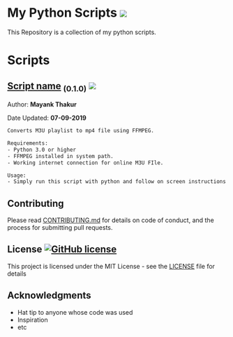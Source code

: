 # My Python Scripts ![](https://img.shields.io/github/repo-size/irotect/My-Python-Scripts.svg)

This Repository is a collection of my python scripts.


# Scripts
## <a href="../blob/master/LICENCE">Script name</a> <sub>(0.1.0)</sub> ![](https://img.shields.io/github/size/irotect/My-Python-Scripts/LICENSE.svg)

Author: **Mayank Thakur**

Date Updated: **07-09-2019**

```Bash
Converts M3U playlist to mp4 file using FFMPEG.

Requirements:
- Python 3.0 or higher
- FFMPEG installed in system path.
- Working internet connection for online M3U FIle.

Usage:
- Simply run this script with python and follow on screen instructions.
```
## Contributing

Please read [CONTRIBUTING.md](CONTRIBUTING.md) for details on code of conduct, and the process for submitting pull requests.

## License [![GitHub license](https://img.shields.io/github/license/irotect/My-Python-scripts.svg?style=plastic)](https://github.com/irotect/My-Python-Scripts/blob/master/LICENSE)

This project is licensed under the MIT License - see the [LICENSE](LICENSE) file for details

## Acknowledgments

* Hat tip to anyone whose code was used
* Inspiration
* etc
